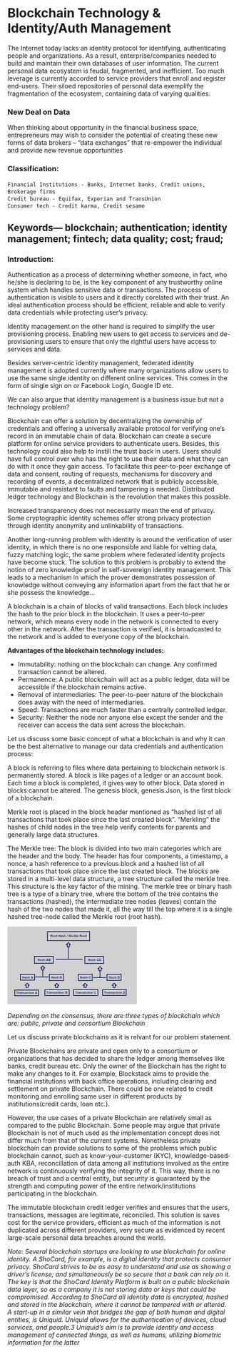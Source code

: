 # Blockchain Technology & Identity/Auth Management

The Internet today lacks an identity protocol for identifying, authenticating people and organizations. As a result, enterprise/companies needed to build and maintain their own databases of user information. The current personal data ecosystem is feudal, fragmented, and inefficient. Too much leverage is currently accorded to service providers that enroll and register end-users. Their siloed repositories of personal data exemplify the fragmentation of the ecosystem, containing data of varying qualities.

### New Deal on Data

When thinking about opportunity in the financial business space, entrepreneurs may wish to consider the potential of creating these new forms of data brokers – “data exchanges” that re-empower the individual and provide new revenue opportunities


### Classification:
	Financial Institutions - Banks, Internet banks, Credit unions, Brokerage firms
	Credit bureau - Equifax, Experian and TransUnion
	Consumer tech - Credit karma, Credit sesame


## Keywords— blockchain; authentication; identity management; fintech; data quality; cost; fraud;

### Introduction: 

Authentication as a process of determining whether someone, in fact, who he/she is declaring to be, is the key component of any trustworthy online system which handles sensitive data or transactions. The process of authentication is visible to users and it directly corelated with their trust. An ideal authentication process should be efficient, reliable and able to verify data credentials while protecting user’s privacy. 

Identity management on the other hand is required to simplify the user provisioning process. Enabling new users to get access to services and de-provisioning users to ensure that only the rightful users have access to services and data.

Besides server-centric identity management, federated identity management is adopted currently where
many organizations allow users to use the same single identity on different online services. This comes in the form of single sign on or Facebook Login, Google ID etc.

We can also argue that identity management is a business issue but not a technology problem?

Blockchain can offer a solution by decentralizing the ownership of credentials and offering a universally available protocol for verifying one’s record in an immutable chain of data. Blockchain can create a secure platform for online service providers to authenticate users. Besides, this technology could also help to instill the trust back in users. Users should have full control over who has the right to use their data and what they can do with it once they gain access. To facilitate this peer-to-peer exchange of data and consent, routing of requests, mechanisms for discovery and recording of events, a decentralized network that is publicly accessible, immutable and resistant to faults and tampering is needed. Distributed ledger technology and Blockchain is the revolution that makes this possible. 

Increased transparency does not necessarily mean the end of privacy. Some cryptographic identity schemes offer strong privacy protection through identity anonymity and unlinkability of transactions.

Another long-running problem with identity is around the verification of user identity, in which there is no one responsible and liable for vetting data, fuzzy matching logic, the same problem where federated identity projects have become stuck. The solution to this problem is probably to extend the notion of zero knowledge proof in self-sovereign identity management. This leads to a mechanism in which the prover demonstrates possession of knowledge without conveying any information apart from the fact that he or she possess the knowledge...

A blockchain is a chain of blocks of valid transactions. Each block includes the hash to the prior block
in the blockchain. It uses a peer-to-peer network, which means every node in the network is connected to every other in the network. After the transaction is verified, it is broadcasted to the network and is added to everyone copy of the blockchain.

**Advantages of the blockchain technology includes:**
* Immutability: nothing on the blockchain can change. Any confirmed transaction cannot be altered.
* Permanence: A public blockchain will act as a public ledger, data will be accessible if the blockchain remains active.
* Removal of intermediaries: The peer-to-peer nature of the blockchain does away with the need of intermediaries.
* Speed: Transactions are much faster than a centrally controlled ledger.
* Security: Neither the node nor anyone else except the sender and the receiver can access the data sent across the blockchain. 

Let us discuss some basic concept of what a blockchain is and why it can be the best alternative to manage our data credentials and authentication process:

A block is referring to files where data pertaining to blockchain network is permanently stored. A block is like pages of a ledger or an account book. Each time a block is completed, it gives way to other block. Data stored in blocks cannot be altered. The genesis block, genesis.Json, is the first block of a blockchain. 

Merkle root is placed in the block header mentioned as “hashed list of all transactions that took place since the last created block”. “Merkling” the hashes of child nodes in the tree help verify contents for parents and generally large data structures.

The Merkle tree: The block is divided into two main categories which are the header and the body. The header has four components, a timestamp, a nonce, a hash reference to a previous block and a hashed list of all transactions that took place since the last created block. The blocks are stored in a multi-level data structure, a tree structure called the merkle tree. This structure is the key factor of the mining. The merkle tree or binary hash tree is a type of a binary tree, where the bottom of the tree contains the transactions (hashed), the intermediate tree nodes (leaves) contain the hash of the two nodes that made it, all the way till the top where it is a single hashed tree-node called the Merkle root (root hash). 

![An overview of merkel tree](/images/merkel.png)


*Depending on the consensus, there are three types of blockchain which are: public, private and consortium Blockchain*

Let us discuss private blockchains as it is relvant for our problem statement.

Private Blockchains are private and open only to a consortium or organizations that has decided to share the ledger among themselves like banks, credit bureau etc. Only the owner of the Blockchain has the right to make any changes to it. For example, Blockstack aims to provide the financial institutions with back office operations, including clearing and settlement on private Blockchain. There could be one related to credit monitoring and enrolling same user in different products by institutions(credit cards, loan etc.). 

However, the use cases of a private Blockchain are relatively small as compared to the public Blockchain. Some people may argue that private Blockchain is not of much used as the implementation concept does not differ much from that of the current systems. Nonetheless private blockchain can provide solutions to some of the problems which public blockchain cannot, such as know-your-customer (KYC), knowledge-based-auth KBA, reconcillation of data among all institutions involved as the entire network is continuously
verifying the integrity of it. This way, there is no breach of trust and a central entity, but security is guaranteed by the strength and computing power of the entire network/institutions participating in the blockchain. 

The immutable blockchain credit ledger verifies and ensures that the users, transactions, messages are legitimate, reconciled. This solution is saves cost for the service providers, efficient as
much of the information is not duplicated across different providers, very secure as evidenced by recent large-scale personal data breaches around the world.

*Note: Several blockchain startups are looking to use blockchain for online identity. A ShoCard, for example, is a digital identity that protects consumer privacy. ShoCard strives to be as easy to understand and use as showing a driver’s license; and simultaneously be so secure that a bank can rely on it. The key is that the ShoCard Identity Platform is built on a public blockchain data layer, so as a company it is not storing data or keys that could be compromised. According to ShoCard all identity data is encrypted, hashed and stored in the blockchain, where it cannot be tampered with or altered. A start-up in a similar vein that bridges the gap of both human and digital entities, is Uniquid. Uniquid allows for the authentication of devices, cloud services, and people.3 Uniquid’s aim is to provide identity and access management of connected things, as well as humans, utilizing biometric information for the latter*